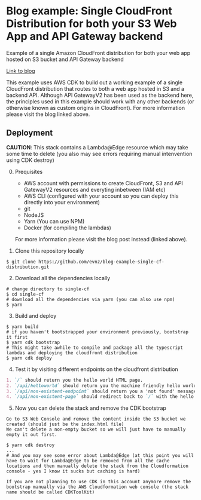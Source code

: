 # Blog example: Single CloudFront Distribution for both your S3 Web App and API Gateway backend

Example of a single Amazon CloudFront distribution for both your web app hosted on S3 bucket and API Gateway backend

[Link to blog](https://dev.to/evnz/single-cloudfront-distribution-for-s3-web-app-and-api-gateway-15c3)

This example uses AWS CDK to build out a working example of a single CloudFront distribution that routes to both a web app hosted in S3 and a backend API. Although API GatewayV2 has been used as the backend here, the principles used in this example should work with any other backends (or otherwise known as custom origins in CloudFront). For more information please visit the blog linked above.

## Deployment

**CAUTION**: This stack contains a Lambda@Edge resource which may take some time to delete (you also may see errors requiring manual intenvention using CDK destroy)

0. Prequisites

   - AWS account with permissions to create CloudFront, S3 and API GatewayV2 resources and everyting inbetween (IAM etc)
   - AWS CLI (configured with your account so you can deploy this directly into your environment)
   - git
   - NodeJS
   - Yarn (You can use NPM)
   - Docker (for compiling the lambdas)

   For more information please visit the blog post instead (linked above).

1. Clone this repository locally

```shell
$ git clone https://github.com/evnz/blog-example-single-cf-distribution.git
```

2. Download all the dependencies locally

```shell
# change directory to single-cf
$ cd single-cf
# download all the dependencies via yarn (you can also use npm)
$ yarn
```

3. Build and deploy

```shell
$ yarn build
# if you haven't bootstrapped your environment previously, bootstrap it first
$ yarn cdk bootstrap
# This might take awhile to compile and package all the typescript lambdas and deploying the cloudfront distribution
$ yarn cdk deploy
```

4. Test it by visiting different endpoints on the cloudfront distribution

```md
1. `/` should return you the hello world HTML page.
2. `/api/helloworld` should return you the machine friendly hello world message
3. `/api/non-existent-endpoint` should return you a 'not found' message
4. `/api/non-existent-page` should redirect back to `/` with the hello world HTML page
```

5. Now you can delete the stack and remove the CDK bootstrap

```
Go to S3 Web Console and remove the content inside the S3 bucket we created (should just be the index.html file)
We can't delete a non-empty bucket so we will just have to manually empty it out first.
```

```shell
$ yarn cdk destroy
...
# And you may see some error about Lambda@Edge (at this point you will have to wait for Lambda@Edge to be removed from all the cache locations and then manually delete the stack from the Cloudformation console - yes I know it sucks but caching is hard)
```

```
If you are not planning to use CDK in this account anymore remove the bootstrap manually via the AWS Cloudformation web console (the stack name should be called CDKToolKit)
```
